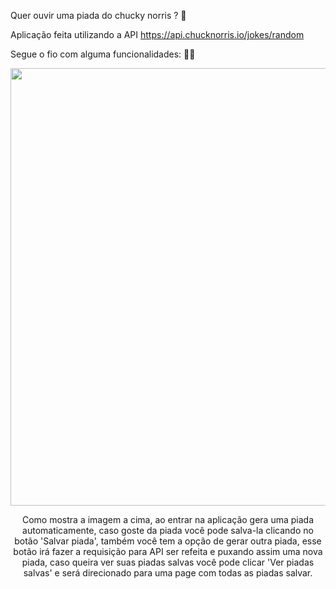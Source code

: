 Quer ouvir uma piada do chucky norris ? 🧔

Aplicação feita utilizando a API https://api.chucknorris.io/jokes/random

Segue o fio com alguma funcionalidades: 🧶🧶

<div align="center">
  <img src="https://user-images.githubusercontent.com/83230961/150815999-e9493eaa-195c-4284-8a73-c1da2da151e8.png" width="700px" />
<div/>
  
Como mostra a imagem a cima, ao entrar na aplicação gera uma piada automaticamente, caso goste da piada você pode salva-la clicando no botão 'Salvar piada', também você tem a opção de gerar outra piada, esse botão irá fazer a requisição para API ser refeita e puxando assim uma nova piada, caso queira ver suas piadas salvas você pode clicar 'Ver piadas salvas' e será direcionado para uma page com todas as piadas salvar.
